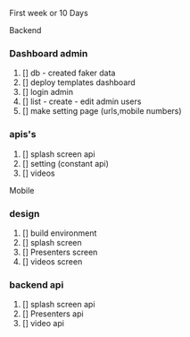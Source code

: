 
First week or 10 Days

Backend 
### Dashboard admin

1. [] db - created faker data 
2. [] deploy templates dashboard
3. [] login admin 
4. [] list - create - edit  admin users
5. [] make setting page (urls,mobile numbers)

### apis's
1. [] splash screen api 
2. [] setting (constant api)
3. [] videos 

Mobile
### design
1. [] build environment
2. [] splash screen 
2. [] Presenters screen  
2. [] videos screen  

### backend api 
1. [] splash screen api
2. [] Presenters api
3. [] video api